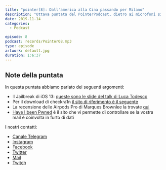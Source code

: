 ```yaml
---
title: "pointer[8]: Dall'america alla Cina passando per Milano"
description: "Ottava puntata del PointerPodcast, dietro ai microfoni siamo sempre in tre, Alessandro, Eugenio e Luca."
date: 2019-11-14
categories:
  - Podcast

episode: 8
podcast: records/Pointer08.mp3
type: episode
artwork: default.jpg
duration: 1:6:37
---
```


## Note della puntata

In questa puntata abbiamo parlato dei seguenti argomenti:</p>
<ul>
<li>Il Jailbreak di iOS 13: <a href="http://iokit.racing/oneweirdtrick.pdf" title="queste sono le slide del talk di Luca Todesco">queste sono le slide del talk di Luca Todesco</a></li>
<li>Per il download di checkra1n <a href="https://checkra.in">il sito di riferimento è il seguente</a></li>
<li>La recensione delle Airpods Pro di Marques Brownlee la trovate <a href="https://www.youtube.com/watch?v=cG8PXdTlDag">qui</a> </li>
<li><a href="http://https://haveibeenpwned.com" title="Have I been Pwned">Have I been Pwned</a> è il sito che vi permette di controllare se la vostra mail è coinvolta in furto di dati</li>
</ul>

I nostri contatti:

- [Canale Telegram](https://t.me/PointerPodcast)
- [Instagram](https://www.instagram.com/pointerpodcast/)
- [Facebook](https://www.facebook.com/pointerPodcast/)
- [Twitter](https://twitter.com/PointerPodcast)
- [Mail](info@pointerpodcast.it)
- [Twitch](https://www.twitch.tv/pointerpodcast)

